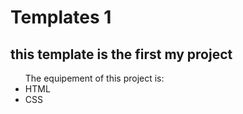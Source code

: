 # Templates 1
<h2>this template  is the first my project</h2>
<ul>The equipement of this project is:
<li>HTML</li>
<li>CSS</li>
</ul>
